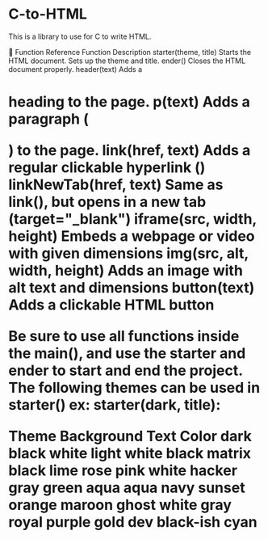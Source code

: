 # C-to-HTML
This is a library to use for C to write HTML.

🧠 Function Reference
Function	Description
starter(theme, title)	Starts the HTML document. Sets up the theme and title.
ender()	Closes the HTML document properly.
header(text)	Adds a <h1> heading to the page.
p(text)	Adds a paragraph (<p>) to the page.
link(href, text)	Adds a regular clickable hyperlink (<a>)
linkNewTab(href, text)	Same as link(), but opens in a new tab (target="_blank")
iframe(src, width, height)	Embeds a webpage or video with given dimensions
img(src, alt, width, height)	Adds an image with alt text and dimensions
button(text)	Adds a clickable HTML button


Be sure to use all functions inside the main(), and use the starter and ender to start and end the project.
The following themes can be used in starter() ex: starter(dark, title):

Theme	  Background	Text Color
dark	  black	      white
light	  white	      black
matrix	black	      lime
rose	  pink	      white
hacker	gray	      green
aqua	  aqua	      navy
sunset	orange	    maroon
ghost	  white	      gray
royal	  purple	    gold
dev	    black-ish	  cyan

